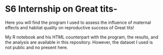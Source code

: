 # S6 Internship on Great tits-
Here you will find the program I used to assess the influence of maternal effects and habitat quality on reproductive success of Great tits!

My R notebook and his HTML counterpart with the program, the results, and the analysis are available in this repository. However, the dataset I used is not public and no present here. 
